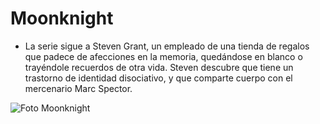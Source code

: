 # Moonknight
- La serie sigue a Steven Grant, un empleado de una tienda de regalos que padece de afecciones en la memoria, quedándose en blanco o trayéndole recuerdos de otra vida. Steven descubre que tiene un trastorno de identidad disociativo, y que comparte cuerpo con el mercenario Marc Spector.

![Foto Moonknight](https://lumiere-a.akamaihd.net/v1/images/moon_knight_full_poster_a1af18d1.png)